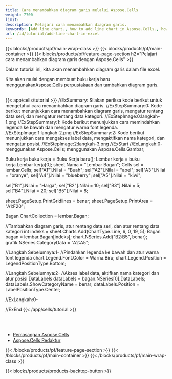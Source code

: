 ```yaml
---
title: Cara menambahkan diagram garis melalui Aspose.Cells
weight: 7700
limit:
description: Pelajari cara menambahkan diagram garis.
keywords: [Add line chart., how to add line chart in Aspose.Cells., how to add line chart using Aspose.Cells]
url: /id/tutorial/add-line-chart-in-excel
---
```

{{< blocks/products/pf/main-wrap-class >}}
{{< blocks/products/pf/main-container >}}
{{< blocks/products/pf/feature-page-section h2="Pelajari cara menambahkan diagram garis dengan Aspose.Cells" >}}

<p>
Dalam tutorial ini, kita akan menambahkan diagram garis dalam file excel.
</p>

<p>
 Kita akan mulai dengan membuat buku kerja baru menggunakan<a href="https://www.nuget.org/packages/Aspose.Cells">Aspose.Cells perpustakaan</a> dan tambahkan diagram garis.
</p>

<br />
{{< app/cells/tutorial >}}
//ExSummary: Silakan periksa kode berikut untuk mengetahui cara menambahkan diagram garis.
//ExStepSummary:0: Kode berikut menunjukkan cara menambahkan diagram garis, mengatur rentang data seri, dan mengatur rentang data kategori.
//ExStepImage:0:langkah-1.png
//ExStepSummary:1: Kode berikut menunjukkan cara memindahkan legenda ke bawah dan mengatur warna font legenda.
//ExStepImage:1:langkah-2.png
//ExStepSummary:2: Kode berikut menunjukkan cara mengakses label data, mengaktifkan nama kategori, dan mengatur posisi.
//ExStepImage:2:langkah-3.png
//ExStart
//ExLangkah:0-
menggunakan Aspose.Cells;
menggunakan Aspose.Cells.Gambar;

Buku kerja buku kerja = Buku Kerja baru();
Lembar kerja = buku kerja.Lembar kerja[0];
sheet.Nama = "Lembar Bagan";
Cells sel = lembar.Cells;
sel["A1"].Nilai = "Buah";
sel["A2"].Nilai = "apel";
sel["A3"].Nilai = "oranye";
sel["A4"].Nilai = "blueberry";
sel["A5"].Nilai = "kiwi";

sel["B1"].Nilai = "Harga";
sel["B2"].Nilai = 10;
sel["B3"].Nilai = 5;
sel["B4"].Nilai = 20;
sel["B5"].Nilai = 8;

sheet.PageSetup.PrintGridlines = benar;
sheet.PageSetup.PrintArea = "A1:F20";

Bagan ChartCollection = lembar.Bagan;

//Tambahkan diagram garis, atur rentang data seri, dan atur rentang data kategori
int indeks = sheet.Charts.Add(ChartType.Line, 6, 0, 19, 5);
Bagan bagan = lembar.Bagan[indeks];
chart.NSeries.Add("B2:B5", benar);
grafik.NSeries.CategoryData = "A2:A5";

//Langkah Sebelumnya:1-
//Pindahkan legenda ke bawah dan atur warna font legenda
chart.Legend.Font.Color = Warna.Biru;
chart.Legend.Position = LegendPositionType.Bottom;

//Langkah Sebelumnya:2-
//Akses label data, aktifkan nama kategori dan atur posisi
DataLabels dataLabels = bagan.NSeries[0].DataLabels;
dataLabels.ShowCategoryName = benar;
dataLabels.Position = LabelPositionType.Center;

//ExLangkah:0-

//ExEnd
{{< /app/cells/tutorial >}}
<br />

<br />
<br />
<div class="code-sample">
    <ul class="link-list">
        <li class="link-item"><a href="https://docs.aspose.com/cells/net/installation/">Pemasangan Aspose.Cells</a></li>
        <li class="link-item"><a href="https://products.aspose.app/cells/editor/">Aspose.Cells Redaktur</a></li>
    </ul>
</div>

{{< /blocks/products/pf/feature-page-section >}}
{{< /blocks/products/pf/main-container >}}
{{< /blocks/products/pf/main-wrap-class >}}

{{< blocks/products/products-backtop-button >}}
